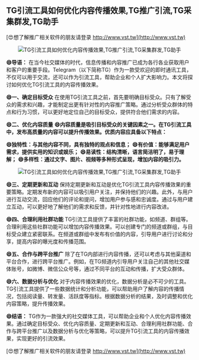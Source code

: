 ## **TG引流工具如何优化内容传播效果,TG推广引流,TG采集群发,TG助手**

[😍想了解推广相关软件的朋友请登录 http://www.vst.tw](http://www.vst.tw)

 <center><img src="https://vst.tw/MP4/tuiguang/png/2.png" alt="TG引流工具如何优化内容传播效果,TG推广引流,TG采集群发,TG助手"></center>

**😄导语：**
在当今社交媒体的时代，信息传播和内容推广已成为各行各业获取用户和客户的重要手段。Telegram（以下简称TG）作为一款受欢迎的即时通讯工具，不仅可以用于交流，还可以作为引流工具，帮助企业和个人扩大影响力。本文将探讨如何优化TG引流工具的内容传播效果。

**😄一、确定目标受众**
在使用TG引流工具之前，首先要明确目标受众。只有了解受众的需求和兴趣，才能制定出更有针对性的内容推广策略。通过分析受众群体的特点和行为习惯，可以更好地定位自己的目标受众，提供符合他们需求的内容。

**😄二、优化内容质量**
**😄内容质量是吸引目标受众的关键因素之一。在TG引流工具中，发布高质量的内容可以提升传播效果。优质内容应具备以下特点：**

**😄独特性：与其他内容不同，具有独特的观点和信息；**
**😄有价值：能够满足用户需求，提供实用的知识或娱乐；**
**😄易读性：结构清晰，语言简洁明了，易于理解；**
**😄多样性：通过文字、图片、视频等多种形式呈现，增加内容的吸引力。**

 <center><img src="https://vst.tw/MP4/tuiguang/png/4.png" alt="TG引流工具如何优化内容传播效果,TG推广引流,TG采集群发,TG助手"></center>

**😄三、定期更新和互动**
保持定期更新和互动是优化TG引流工具内容传播效果的重要策略。定期发布新的内容可以吸引用户关注，并保持他们的兴趣。此外，与用户进行互动交流，回应他们的评论和提问，增加用户参与感和忠诚度。通过与用户建立互动，可以更好地了解他们的需求和反馈，并针对性地进行内容改进。

**😄四、合理利用社群功能**
TG引流工具提供了丰富的社群功能，如频道、群组等。合理利用这些社群功能可以增加内容传播效果。可以创建专门的频道或群组，与目标受众建立紧密联系。在频道或群组中发布有价值的内容，引导用户进行讨论和分享，提高内容的曝光度和传播范围。

**😄五、合作与跨平台推广**
除了在TG内部进行内容传播，还可以考虑与其他渠道和平台合作，进行跨平台推广。例如，在TG频道内引导用户关注自己的其他社交媒体账号，如微博、微信公众号等，通过不同平台的互动和传播，扩大受众群体。

**😄六、数据分析与优化**
对于内容传播效果的优化，数据分析是必不可少的工具。TG引流工具提供了一些数据统计和分析功能，可以帮助用户了解内容的传播情况，包括阅读量、转发量、活跃度等指标。根据数据分析的结果，及时调整和优化内容策略，提升传播效果。

**😄结语：**
TG作为一款强大的社交媒体工具，可以帮助企业和个人优化内容传播效果。通过确定目标受众、优化内容质量、定期更新和互动、合理利用社群功能、合作与跨平台推广以及数据分析与优化等策略，可以提升TG引流工具的内容传播效果，实现更好的引流效果。

[😍想了解推广相关软件的朋友请登录 http://www.vst.tw](http://www.vst.tw)



